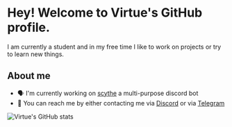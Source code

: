 # Hey! Welcome to Virtue's GitHub profile.

I am currently a student and in my free time I like to work on projects or try to learn new things.

## About me

- 🗣 I'm currently working on [scythe](https://github.com/wackiest/scythe) a multi-purpose discord bot 
- 💯 You can reach me by either contacting me via [Discord](https://discordlookup.com/user/954418137816780822) or via [Telegram](https://t.me/virtuezz)

![Virtue's GitHub stats](https://github-readme-stats.vercel.app/api?username=wackiest&show_icons=true&theme=radical)

